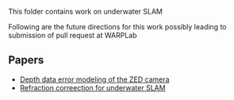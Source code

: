 This folder contains work on underwater SLAM 

Following are the future directions for this work 
possibly leading to submission of pull request at WARPLab

## Papers

* [Depth data error modeling of the ZED camera ](https://ddd.uab.cat/record/190864)
* [Refraction correection for underwater SLAM](https://ieeexplore.ieee.org/abstract/document/8606115) 
